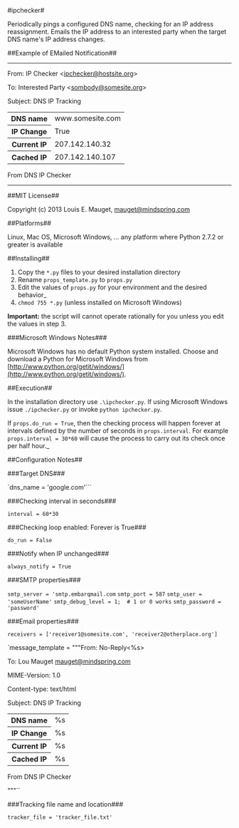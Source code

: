 #ipchecker#

Periodically pings a configured DNS name, checking for an IP address reassignment.
Emails the IP address to an interested party when the target DNS name's IP address changes.

##Example of EMailed Notification##

---

From: IP Checker &lt;ipchecker@hostsite.org&gt;

To: Interested Party &lt;sombody@somesite.org&gt;

Subject: DNS IP Tracking

<table>
<tr><th>DNS name	</th><td> www.somesite.com</td></tr>
<tr><th>IP Change	</th><td> True             </td></tr>
<tr><th>Current IP	</th><td> 207.142.140.32   </td></tr>
<tr><th>Cached IP	</th><td> 207.142.140.107  </td></tr> 
</table>

From DNS IP Checker

---

##MIT License##

Copyright (c) 2013 Louis E. Mauget, mauget@mindspring.com

##Platforms##

Linux, Mac OS, Microsoft Windows, ... any platform where Python 2.7.2 or greater is available

##Installing##

 1. Copy the `*.py` files to your desired installation directory
 2. Rename `props_template.py` to `props.py`
 3. Edit the values of `props.py` for your environment and the desired behavior_
 4. `chmod 755 *.py` (unless installed on Microsoft Windows)

**Important:** the script will cannot operate rationally for you unless you edit the values in step 3.

###Microsoft Windows Notes###

Microsoft Windows has no default Python system installed. Choose and download a  Python for Microsoft Windows from
[http://www.python.org/getit/windows/](http://www.python.org/getit/windows/).

##Execution##

In the installation directory use `.\ipchecker.py`.  If using Microsoft Windows
issue `./ipchecker.py` or invoke `python ipchecker.py`.

If `props.do_run = True`, then the checking process will happen forever at intervals
defined by the number of seconds in `props.interval`. For example `props.interval = 30*60`
will cause the process to carry out its check once per half hour._

##Configuration Notes##

###Target DNS###

`dns_name = 'google.com'```

###Checking interval in seconds###

`interval = 60*30`

###Checking loop enabled: Forever is True###

`do_run = False`

###Notify when IP unchanged###

`always_notify = True`

###SMTP properties###

`smtp_server = 'smtp.embarqmail.com`
`smtp_port = 587`
`smtp_user = 'someUserName'`
`smtp_debug_level = 1;  # 1 or 0 works`
`smtp_password = 'password'`

###Email properties###

`receivers = ['receiver1@somesite.com', 'receiver2@otherplace.org']`

`message_template = """From: No-Reply<%s>

To: Lou Mauget <mauget@mindspring.com>

MIME-Version: 1.0

Content-type: text/html

Subject: DNS IP Tracking

<table>
<tr><th>DNS name</th><td>%s</td></tr>
<tr><th>IP Change</th><td>%s</td></tr>
<tr><th>Current IP</th><td>%s</td></tr>
<tr><th>Cached IP</th><td>%s</td></tr>
</table>
<p>
From DNS IP Checker
</p>
"""``

###Tracking file name and location###

`tracker_file = 'tracker_file.txt'`
